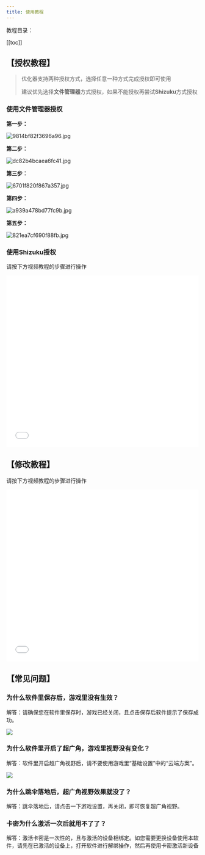 ```yaml
---
title: 使用教程
---
```

教程目录：

[[toc]]

## 【授权教程】

> 优化器支持两种授权方式，选择任意一种方式完成授权即可使用
>
> 建议优先选择**文件管理器**方式授权，如果不能授权再尝试**Shizuku**方式授权

### 使用文件管理器授权

**第一步：**

![9814bf82f3696a96.jpg](https://s3.bmp.ovh/imgs/2024/07/19/9f7103a0fa4309e7.jpg)

**第二步：**

![dc82b4bcaea6fc41.jpg](https://s3.bmp.ovh/imgs/2024/07/19/bab14506547f21a6.jpg)

**第三步：**

![6701f820f867a357.jpg](https://s3.bmp.ovh/imgs/2024/07/19/b99029eebddc8503.jpg)

**第四步：**

![a939a478bd77fc9b.jpg](https://s3.bmp.ovh/imgs/2024/07/19/ee28fb264ba23ed9.jpg)

**第五步：**

![821ea7cf690f88fb.jpg](https://s3.bmp.ovh/imgs/2024/07/19/71c8f6d90ddcde0e.jpg)

### 使用Shizuku授权

请按下方视频教程的步骤进行操作

<iframe src="//player.bilibili.com/player.html?bvid=BV1f1421b7Xz&page=1&autoplay=0" scrolling="no" border="0" frameborder="no" framespacing="0" allowfullscreen="true" width="100%" height="450"> </iframe>


## 【修改教程】

请按下方视频教程的步骤进行操作

<iframe src="//player.bilibili.com/player.html?bvid=BV1Hb421n7Xc&page=1&autoplay=0" scrolling="no" border="0" frameborder="no" framespacing="0" allowfullscreen="true" width="100%" height="450"> </iframe>


## 【常见问题】

### 为什么软件里保存后，游戏里没有生效？

解答：请确保您在软件里保存时，游戏已经关闭，且点击保存后软件提示了保存成功。

![](https://s3.bmp.ovh/imgs/2024/07/19/8bbcdf90f8f40d42.jpg)

### 为什么软件里开启了超广角，游戏里视野没有变化？

解答：软件里开启超广角视野后，请不要使用游戏里“基础设置”中的“云端方案”。

![](https://s3.bmp.ovh/imgs/2024/07/19/b9a2618cb69cf87a.jpg)

### 为什么跳伞落地后，超广角视野效果就没了？

解答：跳伞落地后，请点击一下游戏设置，再关闭，即可恢复超广角视野。

### 卡密为什么激活一次后就用不了了？

解答：激活卡密是一次性的，且与激活的设备相绑定。如您需要更换设备使用本软件，请先在已激活的设备上，打开软件进行解绑操作，然后再使用卡密激活新设备